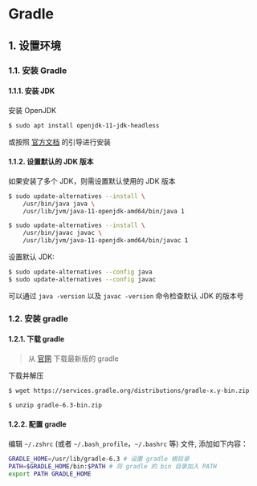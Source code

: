 # Gradle

## 1. 设置环境

### 1.1. 安装 Gradle

#### 1.1.1. 安装 JDK

安装 OpenJDK

```bash
$ sudo apt install openjdk-11-jdk-headless
```

或按照 [官方文档](https://openjdk.java.net/install/) 的引导进行安装

#### 1.1.2. 设置默认的 JDK 版本

如果安装了多个 JDK，则需设置默认使用的 JDK 版本

```bash
$ sudo update-alternatives --install \
    /usr/bin/java java \
    /usr/lib/jvm/java-11-openjdk-amd64/bin/java 1

$ sudo update-alternatives --install \
    /usr/bin/javac javac \
    /usr/lib/jvm/java-11-openjdk-amd64/bin/javac 1
```

设置默认 JDK:

```bash
$ sudo update-alternatives --config java
$ sudo update-alternatives --config javac
```

可以通过 `java -version` 以及 `javac -version` 命令检查默认 JDK 的版本号

### 1.2. 安装 gradle

#### 1.2.1. 下载 gradle

> 从 [官网](https://gradle.org/releases/) 下载最新版的 gradle

下载并解压

```bash
$ wget https://services.gradle.org/distributions/gradle-x.y-bin.zip

$ unzip gradle-6.3-bin.zip
```

#### 1.2.2. 配置 gradle

编辑 `~/.zshrc` (或者 `~/.bash_profile`，`~/.bashrc` 等) 文件, 添加如下内容：

```bash
GRADLE_HOME=/usr/lib/gradle-6.3 # 设置 gradle 根目录
PATH=$GRADLE_HOME/bin:$PATH # 将 gradle 的 bin 目录加入 PATH
export PATH GRADLE_HOME
```
